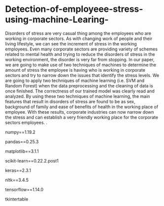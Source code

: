 # Detection-of-employeee-stress-using-machine-Learing-
Disorders of stress are very casual thing among the employees who are working in corporate sectors. As with changing work of people and their living lifestyle, we can see the increment of stress in the working employees. Even many corporate sectors are providing variety of schemes related to mental health and trying to reduce the disorders of stress in the working environment, the disorder is very far from stopping. In our paper, we are going to make use of two techniques of machines to determine the amount of stress the employee is having who is working in corporate sectors and try to narrow down the issues that identify the stress levels. We are going to apply two techniques of machine learning (i.e. SVM and Random Forest) when the data preprocessing and the cleaning of data is once finished. The correctness of our trained model was clearly read and analyzed. By using these two techniques of machine learning, the main features that result in disorders of stress are found to be as sex, background of family and ease of benefits of health in the working place of employee. With these results, corporate industries can now narrow down the stress and can establish a very friendly working place for the corporate sectors employees.
.




numpy==1.19.2

pandas==0.25.3

matplotlib==3.1.1

scikit-learn==0.22.2.post1

keras==2.3.1

nltk==3.4.5

tensorflow==1.14.0

tkintertable
